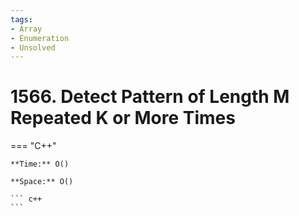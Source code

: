 ```yaml
---
tags:
- Array
- Enumeration
- Unsolved
---
```



# 1566. Detect Pattern of Length M Repeated K or More Times

=== "C++"

    **Time:** O()

    **Space:** O()

    ``` c++
    ```